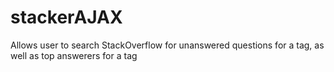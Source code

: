 # stackerAJAX
Allows user to search StackOverflow for unanswered questions for a tag, as well as top answerers for a tag
